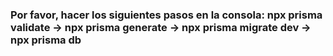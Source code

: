 ### Por favor, hacer los siguientes pasos en la consola: npx prisma validate -> npx prisma generate -> npx prisma migrate dev -> npx prisma db
